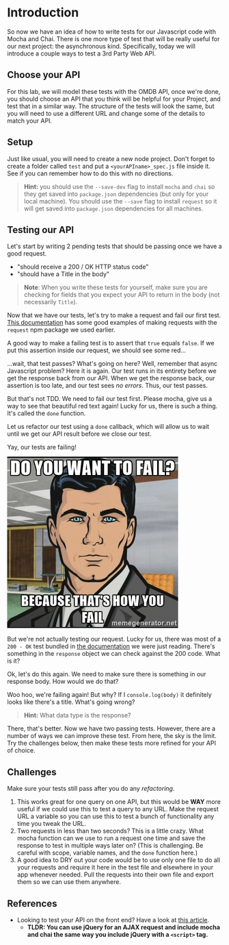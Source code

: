 # Introduction

So now we have an idea of how to write tests for our Javascript code with Mocha and Chai.  There is one more type of test that will be really useful for our next project: the asynchronous kind.  Specifically, today we will introduce a couple ways to test a 3rd Party Web API.

## Choose your API

For this lab, we will model these tests with the OMDB API, once we're done, you should choose an API that you think will be helpful for your Project, and test that in a similar way.  The structure of the tests will look the same, but you will need to use a different URL and change some of the details to match your API.

## Setup

Just like usual, you will need to create a new node project.  Don't forget to create a folder called `test` and put a `<yourAPIname>_spec.js` file inside it.  See if you can remember how to do this with no directions.

> **Hint:** you should use the `--save-dev` flag to install `mocha` and `chai` so they get saved into `package.json` dependencies (but only for your local machine).   You should use the `--save` flag to install `request` so it will get saved into `package.json` dependencies for all machines.

<!--

Then instructor runs this:

1. mkdir
2. npm init -y
3. npm install --save-dev mocha chai
4. mkdir test
5. touch omdb_spec.js

-->

## Testing our API

Let's start by writing 2 pending tests that should be passing once we have a good request.

- "should receive a 200 / OK HTTP status code"
- "should have a Title in the body"

> **Note**: When you write these tests for yourself, make sure you are checking for fields that you expect your API to return in the body (not necessarily `Title`).


<!--
var expect = require('chai').expect;
var request = require('request');

describe("OMDB", function() {
	it("should return 200 - OK");
	it("should have a Title in the body");
});
-->

Now that we have our tests, let's try to make a request and fail our first test.  [This documentation](https://www.npmjs.com/package/request) has some good examples of making requests with the `request` npm package we used earlier.

A good way to make a failing test is to assert that `true` equals `false`.  If we put this assertion inside our request, we should see some red...

<!--
describe("OMDB", function() {
	it("should return 200 - OK", function() {
		request('http://www.omdbapi.com/?t=frozen', function (error, response, body) {
		  expect(true).to.eq(false);
		});
	});

	it("should have a Title in the body");
});
-->

...wait, that test passes?  What's going on here?  Well, remember that async Javascript problem?  Here it is again.  Our test runs in its entirety before we get the response back from our API.  When we get the response back, our assertion is too late, and our test sees *no errors*.  Thus, our test passes.

But that's not TDD.  We need to fail our test first.  Please mocha, give us a way to see that beautiful red text again!  Lucky for us, there is such a thing.  It's called the `done` function.

Let us refactor our test using a `done` callback, which will allow us to wait until we get our API result before we close our test.

<!--
describe("OMDB", function() {
	it("should return 200 - OK", function(done) {
		request('http://www.omdbapi.com/?t=frozen', function (error, response, body) {
		  expect(true).to.eq(false);
		  done();
		});
	});

	it("should have a Title in the body");
});
-->

Yay, our tests are failing!

![](archerFail.jpg)

But we're not actually testing our request.  Lucky for us, there was most of a `200 - OK` test bundled in [the documentation](https://www.npmjs.com/package/request) we were just reading.  There's something in the `response` object we can check against the 200 code.  What is it?

<!--
describe("OMDB", function() {
	it("should return 200 - OK", function(done) {
		request('http://www.omdbapi.com/?t=frozen', function (error, response, body) {
		  expect(response.statusCode).to.eq(200);
		  done();
		});
	});

	it("should have a Title in the body");
});
-->

Ok, let's do this again.  We need to make sure there is something in our response body.  How would we do that?

<!--
	it("should have a Title in the body", function(done) {
		request('http://www.omdbapi.com/?t=frozen', function (error, response, body) {
		  expect(body.Title).to.not.be.empty;
		  done();
		});
	});
-->

Woo hoo, we're failing again!  But why?  If I `console.log(body)` it definitely looks like there's a title.  What's going wrong?

> **Hint:** What data type is the response?

<!--
	it("should have a Title in the body", function(done) {
		request('http://www.omdbapi.com/?t=frozen', function (error, response, body) {
		  if (typeof(body) == "string") {
		  	body = JSON.parse(body);
		  }
		  expect(body.Title).to.not.be.empty;
		  done();
		});
	});
-->

There, that's better.  Now we have two passing tests.  However, there are a number of ways we can improve these test.  From here, the sky is the limit.  Try the challenges below, then make these tests more refined for your API of choice.

## Challenges

Make sure your tests still pass after you do any *refactoring*.

1. This works great for one query on one API, but this would be **WAY** more useful if we could use this to test a query to any URL.  Make the request URL a variable so you can use this to test a bunch of functionality any time you tweak the URL.
2. Two requests in less than two seconds?  This is a little crazy.  What mocha function can we use to run a request one time and save the response to test in multiple ways later on?  (This is challenging.  Be careful with scope, variable names, and the `done` function here.)
3. A good idea to DRY out your code would be to use only one file to do all your requests and require it here in the test file and elsewhere in your app whenever needed.  Pull the requests into their own file and export them so we can use them anywhere.

## References

- Looking to test your API on the front end?  Have a look at [this article](https://nicolas.perriault.net/code/2013/testing-frontend-javascript-code-using-mocha-chai-and-sinon/).
  - **TLDR: You can use jQuery for an AJAX request and include mocha and chai the same way you include jQuery with a `<script>` tag.**
